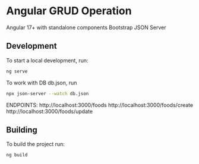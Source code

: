# Angular GRUD Operation

Angular 17+ with standalone components
Bootstrap
JSON Server

## Development

To start a local development, run:

```bash
ng serve
```

To work with DB db.json, run

```bash
npx json-server --watch db.json
```

ENDPOINTS:
http://localhost:3000/foods
http://localhost:3000/foods/create
http://localhost:3000/foods/update

## Building

To build the project run:

```bash
ng build
```
